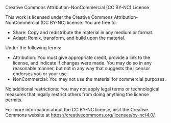 Creative Commons Attribution-NonCommercial (CC BY-NC) License

This work is licensed under the Creative Commons Attribution-NonCommercial (CC BY-NC) license. You are free to:

- Share: Copy and redistribute the material in any medium or format.
- Adapt: Remix, transform, and build upon the material.

Under the following terms:

- Attribution: You must give appropriate credit, provide a link to the license, and indicate if changes were made. You may do so in any reasonable manner, but not in any way that suggests the licensor endorses you or your use.
- NonCommercial: You may not use the material for commercial purposes.

No additional restrictions: You may not apply legal terms or technological measures that legally restrict others from doing anything the license permits.

For more information about the CC BY-NC license, visit the Creative Commons website at https://creativecommons.org/licenses/by-nc/4.0/.

